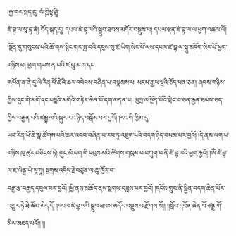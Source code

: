 ﻿  
།རྒྱ་གར་སྐད་དུ། སཾ་ཀྵིཔྟ་ཤྲཱི་  
ཛཾ་བྷ་ལ་སཱ་དྷ་ནཾ། བོད་སྐད་དུ། དཔལ་ཛཾ་བྷ་ལའི་སྒྲུབ་ཐབས་མདོར་བསྡུས་པ། དཔལ་ལྡན་ཛཾ་བྷ་ལ་ལ་ཕྱག་འཚལ་ལོ། །སྔོན་དུ་གསུངས་པའི་ཆོ་གས་སྙིང་གར་ཟླ་བའི་དབུས་སུ་ཛཾ་ཡིག་སེར་པོ་ལས་དཔལ་ཛཾ་བྷ་ལ་སྐུ་མདོག་སེར་པོ་ཕྱག་གཉིས་པ། ཕྱག་གཡས་ན་བའི་ཛ་པཱུ་ར་ཀ་དང་  
གཡོན་ན་ནེ་དུ་ལེ་རིན་པོ་ཆེའི་ཆར་འབེབས་བཞིན་པ་བསྣམས་པ། སངས་རྒྱས་ལྔའི་ཅོད་པན་ཅན། ཞབས་གཉིས་ཀྱིས་དུང་གི་མགོ་དང་པདྨའི་མགོའི་གཏེར་ཆེན་པོ་དག་མནན་པ། ཨུཏྤ་ལ་སྔོན་པོའི་ཕྲེང་བ་ཅན་རྒྱན་ཐམས་ཅད་ཀྱིས་བརྒྱན་པའི་ཛམྦྷ་ལའི་སྐུར་རང་ཉིད་བསྒོམ་པར་བྱའོ། །རང་གི་ཁྱིམ་དུ་  
ཡང་རིན་པོ་ཆེ་སྣ་ཚོགས་པའི་ཆར་འབབ་བཞིན་པ་རབ་ཏུ་འཇུག་པའི་བདག་ཉིད་བསམ་པར་བྱའོ། །དེ་ནས་ལག་པ་གཉིས་ཁུ་ཚུར་བཅིངས་ཏེ། གུང་མོ་དག་གི་དབུས་མའི་ཚིགས་གསུམ་པ་བཀུག་པ་ནི་ཛཾ་བྷ་ལའི་ཕྱག་རྒྱའོ། །ཨོཾ་ཛཾ་བྷ་ལ་ཛ་ལེནྡྲ་ཡེ་སཱ་ཧཱ། སྔགས་འདིས་རྗེ་བཙུན་ལ་ཆུ་ཁྱོར་བ་  
བརྒྱ་རྩ་བརྒྱད་དབུལ་བར་བྱའོ། །ཕྱི་ནས་མཆོད་ནས་སྔགས་བཟླས་པར་བྱའོ། །དངོས་གྲུབ་ནི་སྦྱིན་བདག་ཆེན་པོར་འགྱུར་ཏེ་ཐེ་ཚོམ་མེད་དོ། །དཔལ་ཛཾ་བྷ་ལའི་སྒྲུབ་ཐབས་མདོར་བསྡུས་པ་རྫོགས་སོ།། །།སློབ་དཔོན་ཆེན་པོ་ཙནྡྲ་གོ་མིས་མཛད་པའོ།། །།  
  
